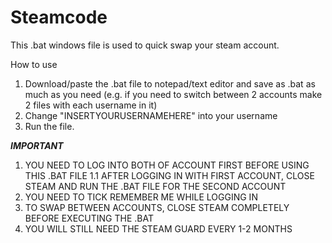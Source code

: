 # Steamcode
This .bat windows file is used to quick swap your steam account.

How to use
  1. Download/paste the .bat file to notepad/text editor and save as .bat as much as you need
    (e.g. if you need to switch between 2 accounts make 2 files with each username in it)
  2. Change "INSERTYOURUSERNAMEHERE" into your username
  3. Run the file.
  
  ***IMPORTANT***
  1. YOU NEED TO LOG INTO BOTH OF ACCOUNT FIRST BEFORE USING THIS .BAT FILE
    1.1 AFTER LOGGING IN WITH FIRST ACCOUNT, CLOSE STEAM AND RUN THE .BAT FILE FOR THE SECOND ACCOUNT
  2. YOU NEED TO TICK REMEMBER ME WHILE LOGGING IN
  3. TO SWAP BETWEEN ACCOUNTS, CLOSE STEAM COMPLETELY BEFORE EXECUTING THE .BAT
  4. YOU WILL STILL NEED THE STEAM GUARD EVERY 1-2 MONTHS
